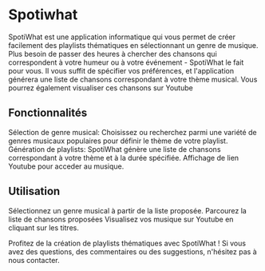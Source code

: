 # Spotiwhat

SpotiWhat est une application informatique qui vous permet de créer facilement des playlists thématiques en sélectionnant un genre de musique. Plus besoin de passer des heures à chercher des chansons qui correspondent à votre humeur ou à votre événement - SpotiWhat le fait pour vous. Il vous suffit de spécifier vos préférences, et l'application générera une liste de chansons correspondant à votre thème musical. Vous pourrez également visualiser ces chansons sur Youtube

## Fonctionnalités

Sélection de genre musical: Choisissez ou recherchez parmi une variété de genres musicaux populaires pour définir le thème de votre playlist.
Génération de playlists: SpotiWhat génère une liste de chansons correspondant à votre thème et à la durée spécifiée.
Affichage de lien Youtube pour acceder au musique.

## Utilisation

Sélectionnez un genre musical à partir de la liste proposée.
Parcourez la liste de chansons proposées
Visualisez vos musique sur Youtube en cliquant sur les titres.

Profitez de la création de playlists thématiques avec SpotiWhat ! Si vous avez des questions, des commentaires ou des suggestions, n'hésitez pas à nous contacter.
